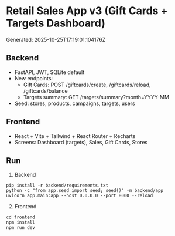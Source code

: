 
# Retail Sales App v3 (Gift Cards + Targets Dashboard)

Generated: 2025-10-25T17:19:01.104176Z

## Backend
- FastAPI, JWT, SQLite default
- New endpoints:
  - Gift Cards: POST /giftcards/create, /giftcards/reload, /giftcards/balance
  - Targets summary: GET /targets/summary?month=YYYY-MM
- Seed: stores, products, campaigns, targets, users

## Frontend
- React + Vite + Tailwind + React Router + Recharts
- Screens: Dashboard (targets), Sales, Gift Cards, Stores

## Run
1) Backend
```
pip install -r backend/requirements.txt
python -c "from app.seed import seed; seed()" -m backend/app
uvicorn app.main:app --host 0.0.0.0 --port 8000 --reload
```
2) Frontend
```
cd frontend
npm install
npm run dev
```
